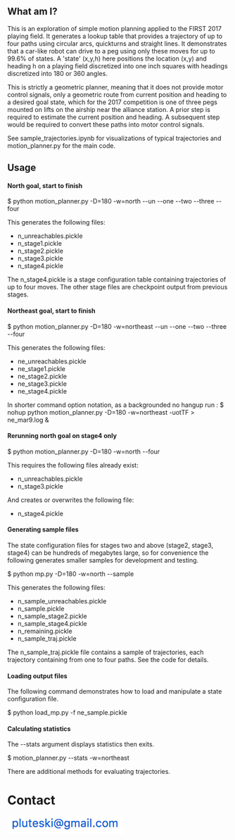 

## What am I?
This is an exploration of simple motion planning applied
to the FIRST 2017 playing field.
It generates a lookup table that provides a trajectory of up to
four paths using circular arcs, quickturns and straight lines.
It demonstrates that a car-like robot can drive to
a peg using only these moves for up to 99.6% of states.
A 'state' (x,y,h) here positions the location (x,y) and heading h
on a playing field discretized into one inch squares with
headings discretized into 180 or 360 angles.

This is strictly a geometric planner, meaning that it does not provide
motor control signals, only a geometric route from current position
and heading to a desired goal state, which for the 2017 competition
is one of three pegs mounted on lifts on the airship near the
alliance station. A prior step is required to
estimate the current position and heading.
A subsequent step would be required to convert
these paths into motor control signals.

See sample_trajectories.ipynb for visualizations of
typical trajectories and motion_planner.py for the main code.


## Usage

#### North goal, start to finish
$ python motion_planner.py -D=180 -w=north --un --one --two --three --four

This generates the following files:

- n_unreachables.pickle
- n_stage1.pickle
- n_stage2.pickle
- n_stage3.pickle
- n_stage4.pickle

The n_stage4.pickle is a stage configuration table containing
trajectories of up to four moves.  The other stage files are checkpoint
output from previous stages.


#### Northeast goal, start to finish
$ python motion_planner.py -D=180 -w=northeast --un --one --two --three --four

This generates the following files:

- ne_unreachables.pickle
- ne_stage1.pickle
- ne_stage2.pickle
- ne_stage3.pickle
- ne_stage4.pickle

In shorter command option notation, as a backgrounded no hangup run :
$ nohup python motion_planner.py -D=180 -w=northeast -uotTF > ne_mar9.log &


#### Rerunning north goal on stage4 only
$ python motion_planner.py -D=180 -w=north --four

This requires the following files already exist:
- n_unreachables.pickle
- n_stage3.pickle

And creates or overwrites the following file:
- n_stage4.pickle


#### Generating sample files
The state configuration files for stages two and above
(stage2, stage3, stage4) can be hundreds of megabytes large,
so for convenience the following generates smaller samples for
development and testing.

$ python mp.py -D=180 -w=north --sample

This generates the following files:
- n_sample_unreachables.pickle
- n_sample.pickle  
- n_sample_stage2.pickle  
- n_sample_stage4.pickle
- n_remaining.pickle
- n_sample_traj.pickle  

The n_sample_traj.pickle file contains a sample of trajectories,
each trajectory containing from one to four paths.  See the code
for details.

#### Loading output files
The following command demonstrates how to load and manipulate
a state configuration file.

$ python load_mp.py -f ne_sample.pickle

#### Calculating statistics

The --stats argument displays statistics then exits.

$ motion_planner.py --stats -w=northeast

There are additional methods for evaluating trajectories.

# Contact
![Email contact](https://github.com/pluteski/first2017mp/blob/master/images/pluteski_email.png)
